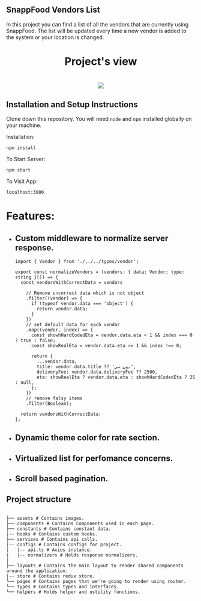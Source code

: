 ## SnappFood Vendors List

In this project you can find a list of all the vendors that are currently using SnappFood.
The list will be updated every time a new vendor is added to the system or your location is changed.

<h1 align="center"> Project's view <h1/>
<p align="center">
<img src="https://user-images.githubusercontent.com/66781740/184869335-439a973e-c49c-49fd-893b-9e2c72e840b7.png" />
<p/>


## Installation and Setup Instructions

Clone down this repository. You will need `node` and `npm` installed globally on your machine.

Installation:

`npm install`

To Start Server:

`npm start`

To Visit App:

`localhost:3000`

# Features:

- ## Custom middleware to normalize server response.

  ```tsx
  import { Vendor } from './../../types/vendor';

  export const normalizeVendors = (vendors: { data: Vendor; type: string }[]) => {
    const vendorsWithCorrectData = vendors

      // Remove uncorrect data which is not object
      .filter((vendor) => {
        if (typeof vendor.data === 'object') {
          return vendor.data;
        }
      })
      // set default data for each vendor
      .map((vendor, index) => {
        const showhHardCodedEta = vendor.data.eta < 1 && index === 0 ? true : false;
        const showRealEta = vendor.data.eta >= 1 && index !== 0;

        return {
          ...vendor.data,
          title: vendor.data.title ?? 'بون سی',
          deliveryFee: vendor.data.deliveryFee ?? 2500,
          eta: showRealEta ? vendor.data.eta : showhHardCodedEta ? 25 : null,
        };
      })
      // remove falsy items
      .filter(Boolean);

    return vendorsWithCorrectData;
  };
  ```

- ## Dynamic theme color for rate section.
  <!-- <img src="https://user-images.githubusercontent.com/66781740/184870445-6ee04169-e9cb-4c05-95bb-0eadad20b1c4.png" /> -->
- ## Virtualized list for perfomance concerns.
    <!-- <img  src="https://user-images.githubusercontent.com/66781740/184871273-85c986b2-7e01-4d02-9a08-38f79f1bb829.png" /> -->
- ## Scroll based pagination.

## Project structure

```

├── assets # Contains images.
├── components # Contains Components used in each page.
├── constants # Contains constant data.
|-- hooks # Contains custom hooks.
├── services # Contains api calls.
|-- configs # Contains configs for project.
|   |-- api.ts # Axios instance.
|   |-- normalizers # Holds response normalizers.
|
├── layouts # Contains the main layout to render shared components around the application.
|-- store # Contains redux store.
└── pages # Contains pages that we're going to render using router.
└── types # Contains types and interfaces.
└── helpers # Holds helper and ustility functions.

```

```

```
